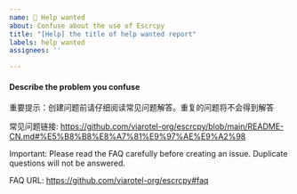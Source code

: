 ```yaml
---
name: 🥺 Help wanted
about: Confuse about the use of Escrcpy
title: "[Help] the title of help wanted report"
labels: help wanted
assignees: ''

---
```


#### Describe the problem you confuse

重要提示：创建问题前请仔细阅读常见问题解答。重复的问题将不会得到解答

常见问题链接: https://github.com/viarotel-org/escrcpy/blob/main/README-CN.md#%E5%B8%B8%E8%A7%81%E9%97%AE%E9%A2%98

Important: Please read the FAQ carefully before creating an issue. Duplicate questions will not be answered.

FAQ URL: https://github.com/viarotel-org/escrcpy#faq